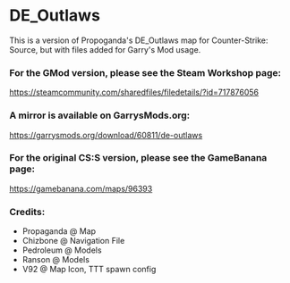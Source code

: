 # DE_Outlaws

This is a version of Propoganda's DE_Outlaws map for Counter-Strike: Source, but with files added for Garry's Mod usage.

### For the GMod version, please see the Steam Workshop page:

https://steamcommunity.com/sharedfiles/filedetails/?id=717876056

### A mirror is available on GarrysMods.org:

https://garrysmods.org/download/60811/de-outlaws

### For the original CS:S version, please see the GameBanana page:

https://gamebanana.com/maps/96393

### Credits:

* Propaganda @ Map
* Chizbone @ Navigation File
* Pedroleum @ Models
* Ranson @ Models
* V92 @ Map Icon, TTT spawn config
